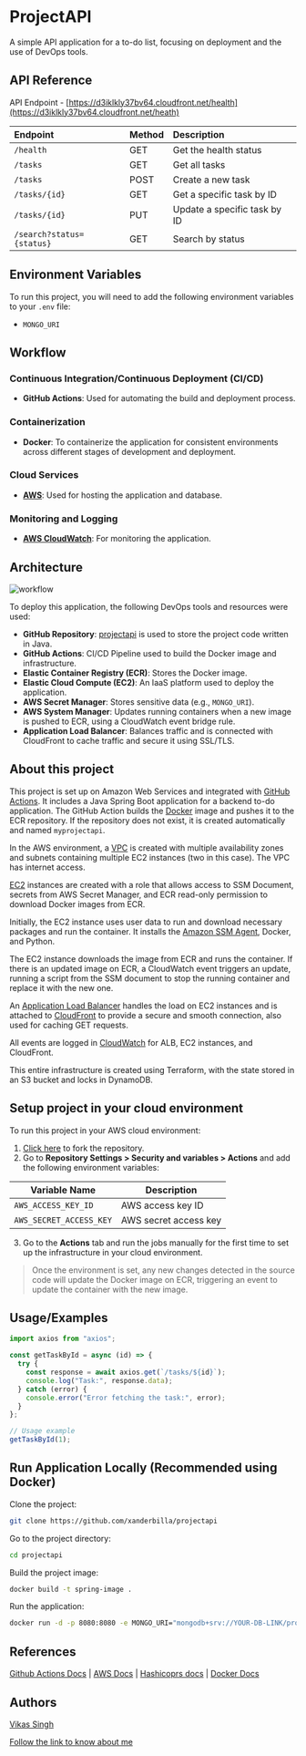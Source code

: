 # ProjectAPI

A simple API application for a to-do list, focusing on deployment and the use of DevOps tools.

## API Reference

API Endpoint - [https://d3iklkly37bv64.cloudfront.net/health](https://d3iklkly37bv64.cloudfront.net/heath)

| Endpoint                  | Method | Description                  |
| :------------------------ | :----- | :--------------------------- |
| `/health`                 | GET    | Get the health status        |
| `/tasks`                  | GET    | Get all tasks                |
| `/tasks`                  | POST   | Create a new task            |
| `/tasks/{id}`             | GET    | Get a specific task by ID    |
| `/tasks/{id}`             | PUT    | Update a specific task by ID |
| `/search?status={status}` | GET    | Search by status             |

## Environment Variables

To run this project, you will need to add the following environment variables to your `.env` file:

- `MONGO_URI`

## Workflow

### Continuous Integration/Continuous Deployment (CI/CD)

- **GitHub Actions**: Used for automating the build and deployment process.

### Containerization

- **Docker**: To containerize the application for consistent environments across different stages of development and deployment.

### Cloud Services

- **[AWS](https://aws.amazon.com)**: Used for hosting the application and database.

### Monitoring and Logging

- **[AWS CloudWatch](https://aws.amazon.com/cloudwatch)**: For monitoring the application.

## Architecture

![workflow](https://xanderbilla.s3.ap-south-1.amazonaws.com/projects/projectapi-flow.png)

To deploy this application, the following DevOps tools and resources were used:

- **GitHub Repository**: [projectapi](https://www.github.com/xanderbilla/projectapi) is used to store the project code written in Java.
- **GitHub Actions**: CI/CD Pipeline used to build the Docker image and infrastructure.
- **Elastic Container Registry (ECR)**: Stores the Docker image.
- **Elastic Cloud Compute (EC2)**: An IaaS platform used to deploy the application.
- **AWS Secret Manager**: Stores sensitive data (e.g., `MONGO_URI`).
- **AWS System Manager**: Updates running containers when a new image is pushed to ECR, using a CloudWatch event bridge rule.
- **Application Load Balancer**: Balances traffic and is connected with CloudFront to cache traffic and secure it using SSL/TLS.

## About this project

This project is set up on Amazon Web Services and integrated with [GitHub Actions](https://docker.com). It includes a Java Spring Boot application for a backend to-do application. The GitHub Action builds the [Docker](https://docker.com) image and pushes it to the ECR repository. If the repository does not exist, it is created automatically and named `myprojectapi`.

In the AWS environment, a [VPC](https://aws.amazon.com/vpc/) is created with multiple availability zones and subnets containing multiple EC2 instances (two in this case). The VPC has internet access.

[EC2](https://aws.amazon.com/ec2/) instances are created with a role that allows access to SSM Document, secrets from AWS Secret Manager, and ECR read-only permission to download Docker images from ECR.

Initially, the EC2 instance uses user data to run and download necessary packages and run the container. It installs the [Amazon SSM Agent](https://docs.aws.amazon.com/systems-manager/latest/userguide/agent-install-al2.html), Docker, and Python.

The EC2 instance downloads the image from ECR and runs the container. If there is an updated image on ECR, a CloudWatch event triggers an update, running a script from the SSM document to stop the running container and replace it with the new one.

An [Application Load Balancer](https://aws.amazon.com/elasticloadbalancing/application-load-balancer/) handles the load on EC2 instances and is attached to [CloudFront](https://aws.amazon.com/cloudfront/) to provide a secure and smooth connection, also used for caching GET requests.

All events are logged in [CloudWatch](https://aws.amazon.com/cloudwatch) for ALB, EC2 instances, and CloudFront.

This entire infrastructure is created using Terraform, with the state stored in an S3 bucket and locks in DynamoDB.

## Setup project in your cloud environment

To run this project in your AWS cloud environment:

1. [Click here](https://github.com/xanderbilla/projectapi/fork) to fork the repository.
2. Go to **Repository Settings > Security and variables > Actions** and add the following environment variables:

| Variable Name           | Description                             |
| ----------------------- | --------------------------------------- |
| `AWS_ACCESS_KEY_ID`     | AWS access key ID                       |
| `AWS_SECRET_ACCESS_KEY` | AWS secret access key                   |

3. Go to the **Actions** tab and run the jobs manually for the first time to set up the infrastructure in your cloud environment.

> Once the environment is set, any new changes detected in the source code will update the Docker image on ECR, triggering an event to update the container with the new image.

## Usage/Examples

```javascript
import axios from "axios";

const getTaskById = async (id) => {
  try {
    const response = await axios.get(`/tasks/${id}`);
    console.log("Task:", response.data);
  } catch (error) {
    console.error("Error fetching the task:", error);
  }
};

// Usage example
getTaskById(1);
```

## Run Application Locally (Recommended using Docker)

Clone the project:

```bash
git clone https://github.com/xanderbilla/projectapi
```

Go to the project directory:

```bash
cd projectapi
```

Build the project image:

```bash
docker build -t spring-image .
```

Run the application:

```bash
docker run -d -p 8080:8080 -e MONGO_URI="mongodb+srv://YOUR-DB-LINK/projectapi" --name spring-app spring-image
```

## References

[Github Actions Docs](https://docs.github.com/actions) |
[AWS Docs](https://docs.aws.amazon.com/) |
[Hashicoprs docs](https://developer.hashicorp.com/terraform/docs) |
[Docker Docs](https://docs.docker.com)

## Authors

[Vikas Singh](https://www.github.com/xanderbilla)

[Follow the link to know about me](https://xanderbilla.com)

